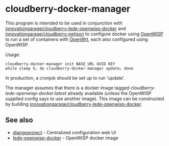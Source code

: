 # cloudberry-docker-manager

This program is intended to be used in conjunction with [innovationgarage/cloudberry-lede-openwisp-docker][0] and
[innovationgarage/cloudberry-netjson][1] to configure docker using [OpenWISP][2] to run a set of containers with
[OpenWrt][3], each also configured using OpenWISP.

Usage:

    cloudberry-docker-manager init BASE_URL UUID KEY
    while sleep 5; do cloudberry-docker-manager update; done

In production, a cronjob should be set up to run 'update'.

The manager assumes that there is a docker image tagged
*cloudberry-lede-openwisp-docker:latest* already available (unless the OpenWISP
supplied config says to use another image). This image can be constructed by
building [innovationgarage/cloudberry-lede-openwisp-docker][4].

## See also

* [djangoproject](https://github.com/innovationgarage/cloudberry-djangoproject) - Centralized configuration web UI
* [lede-openwisp-docker](https://github.com/innovationgarage/cloudberry-lede-openwisp-docker) - OpenWISP docker image

[0]: https://github.com/innovationgarage/cloudberry-lede-openwisp-docker
[1]: https://github.com/innovationgarage/cloudberry-netjson
[2]: http://openwisp.org/
[3]: https://openwrt.org/
[4]: https://github.com/innovationgarage/cloudberry-lede-openwisp-docker

